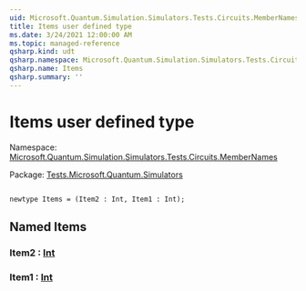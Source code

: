 ```yaml
---
uid: Microsoft.Quantum.Simulation.Simulators.Tests.Circuits.MemberNames.Items
title: Items user defined type
ms.date: 3/24/2021 12:00:00 AM
ms.topic: managed-reference
qsharp.kind: udt
qsharp.namespace: Microsoft.Quantum.Simulation.Simulators.Tests.Circuits.MemberNames
qsharp.name: Items
qsharp.summary: ''
---
```


# Items user defined type

Namespace: [Microsoft.Quantum.Simulation.Simulators.Tests.Circuits.MemberNames](xref:Microsoft.Quantum.Simulation.Simulators.Tests.Circuits.MemberNames)

Package: [Tests.Microsoft.Quantum.Simulators](https://nuget.org/packages/Tests.Microsoft.Quantum.Simulators)




```qsharp

newtype Items = (Item2 : Int, Item1 : Int);
```



## Named Items

### Item2 : [Int](xref:microsoft.quantum.lang-ref.int)


### Item1 : [Int](xref:microsoft.quantum.lang-ref.int)

